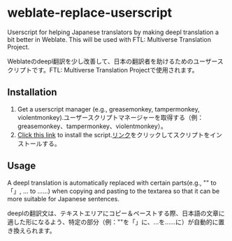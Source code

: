 # weblate-replace-userscript

Userscript for helping Japanese translators by making deepl translation a bit better in Weblate. This will be used with FTL: Multiverse Translation Project.

Weblateのdeepl翻訳を少し改善して、日本の翻訳者を助けるためのユーザースクリプトです。FTL: Multiverse Translation Projectで使用されます。

## Installation

1. Get a userscript manager (e.g., greasemonkey, tampermonkey, violentmonkey).ユーザースクリプトマネージャーを取得する（例：greasemonkey、tampermonkey、violentmonkey）。
2. [Click this link](https://github.com/ranhai613/weblate-replace-userscript/raw/main/weblatereplace.user.js) to install the script.[リンク](https://github.com/ranhai613/weblate-replace-userscript/raw/main/weblatereplace.user.js)をクリックしてスクリプトをインストールする。

## Usage

A deepl translation is automatically replaced with certain parts(e.g., "" to 「」, ... to ……) when copying and pasting to the textarea so that it can be more suitable for Japanese sentences.

deeplの翻訳文は、テキストエリアにコピー＆ペーストする際、日本語の文章に適した形になるよう、特定の部分（例：""を「」に、...を……に）が自動的に置き換えられます。
